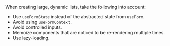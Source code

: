 When creating large, dynamic lists, take the following into account:

- Use `useFormState` instead of the abstracted state from `useForm`.
- Avoid using `useFormContext`.
- Avoid controlled inputs.
- Memoize components that are noticed to be re-rendering multiple times.
- Use lazy-loading.